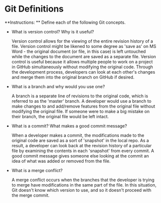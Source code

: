 # Git Definitions

**Instructions: ** Define each of the following Git concepts.

* What is version control?  Why is it useful?

  Version control allows for the viewing of the entire revision history of a file. Version control might be likened to some degree as 'save as' on MS Word - the original document (or file, in this case) is left untouched while the changes to the document are saved as a separate file. Version control is useful because it allows multiple people to work on a project in GitHub simultaneously without modifying the original code. Through the development process, developers can look at each other's changes and merge them into the original branch on GitHub if desired. 

* What is a branch and why would you use one?

  A branch is a separate line of revisions to the original code, which is referred to as the 'master' branch. A developer would use a branch to make changes to and add/remove features from the original file without modifying the original file. If someone were to make a big mistake on their branch, the original file would be left intact.

* What is a commit? What makes a good commit message?

  When a developer makes a commit, the modifications made to the original code are saved as a sort of 'snapshot' in the local repo. As a result, a developer can look back at the revision history of a particular file by examining the contents in each 'snapshot' from every commit. A good commit message gives someone else looking at the commit an idea of what was added or removed from the file.

* What is a merge conflict?

  A merge conflict occurs when the branches that the developer is trying to merge have modifications in the same part of the file. In this situation, Git doesn't know which version to use, and so it doesn't proceed with the merge commit.